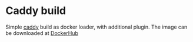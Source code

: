 # Caddy build

Simple [caddy](https://caddyserver.com) build as docker loader, with additional plugin.
The image can be downloaded at [DockerHub](https://hub.docker.com/r/gamalan/caddy-docker)